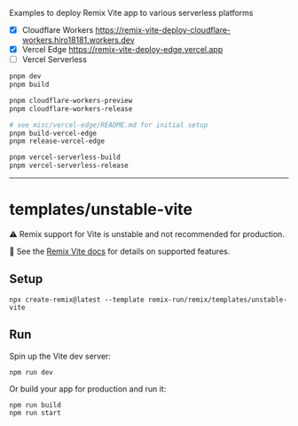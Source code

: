 Examples to deploy Remix Vite app to various serverless platforms

- [x] Cloudflare Workers https://remix-vite-deploy-cloudflare-workers.hiro18181.workers.dev
- [x] Vercel Edge https://remix-vite-deploy-edge.vercel.app
- [ ] Vercel Serverless

```sh
pnpm dev
pnpm build

pnpm cloudflare-workers-preview
pnpm cloudflare-workers-release

# see misc/vercel-edge/README.md for initial setup
pnpm build-vercel-edge
pnpm release-vercel-edge

pnpm vercel-serverless-build
pnpm vercel-serverless-release
```

---

# templates/unstable-vite

⚠️ Remix support for Vite is unstable and not recommended for production.

📖 See the [Remix Vite docs][remix-vite-docs] for details on supported features.

## Setup

```shellscript
npx create-remix@latest --template remix-run/remix/templates/unstable-vite
```

## Run

Spin up the Vite dev server:

```shellscript
npm run dev
```

Or build your app for production and run it:

```shellscript
npm run build
npm run start
```

[remix-vite-docs]: https://remix.run/docs/en/main/future/vite
